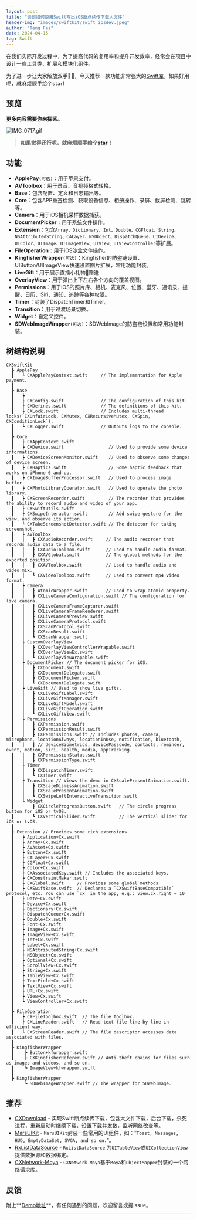 ```yaml
---
layout: post
title: "谈谈如何使用Swift写出iOS断点续传下载大文件"
header-img: "images/swiftkit/swift_iosdev.jpeg"
author: "Teng Fei"
date: 2024-04-15
tag: Swift
---
```


在我们实际开发过程中，为了提高代码的复用率和提升开发效率，经常会在项目中设计一些工具类、扩展和模块化组件。

为了进一步让大家解放双手🙌🏻，今天推荐一款功能非常强大的[Swift库](https://github.com/chenxing640/CXSwiftKit)。如果好用呢，就麻烦顺手给个`star`!

## 预览

**更多内容需要你来探索。**

![IMG_0717.gif](https://chenxing640.github.io/images/swiftkit/IMG_0717.gif)

> **如果觉得还行呢，就麻烦顺手给个[star](https://github.com/chenxing640/CXSwiftKit)！**

## 功能

- **ApplePay**`(可选)`：用于苹果支付。
- **AVToolbox**：用于录音、音视频格式转换。
- **Base**：包含配置、定义和日志输出等。
- **Core**：包含APP重签检测、获取设备信息、相册操作、录屏、截屏检测、跳转等。
- **Camera**：用于iOS相机采样数据捕获。
- **DocumentPicker**：用于系统文件操作。
- **Extension**：包含`Array、Dictionary、Int、Double、CGFloat、String、NSAttributedString、CALayer、NSObject、DispatchQueue、UIDevice、UIColor、UIImage、UIImageView、UIView、UIViewController`等扩展。
- **FileOperation**：用于iOS沙盒文件操作。
- **KingfisherWrapper**`(可选)`：Kingfisher的防盗链设置、UIButton/UIImageView快速设置图片扩展，常用功能封装。
- **LiveGift**：用于展示直播小礼物🎁赠送
- **OverlayView**：用于弹出上下左右各个方向的覆盖视图。
-  **Permissions**：用于iOS的照片库、相机、麦克风、位置、蓝牙、通讯录、提醒、日历、Siri、通知、追踪等各种权限。
- **Timer**：封装了DispatchTimer和Timer。
- **Transition**：用于过渡场景切换。
- **Widget**：自定义控件。
- **SDWebImageWrapper**`(可选)`：SDWebImage的防盗链设置和常用功能封装。

## 树结构说明

```
CXSwiftKit
  ┣ ApplePay
  ┃   ┗ CXApplePayContext.swift     // The implementation for Apple payment.
  ┃
  ┣ Base
  ┃   ┣ 
  ┃   ┣ CXConfig.swift              // The configuration of this kit.
  ┃   ┣ CXDefines.swift             // The definitions of this kit.
  ┃   ┣ CXLock.swift                // Includes multi-thread locks(`CXUnfairLock, CXMutex, CXRecursiveMutex, CXSpin, CXConditionLock`).
  ┃   ┗ CXLogger.swift              // Outputs logs to the console.
  ┃
  ┣ Core
  ┃   ┣ CXAppContext.swift
  ┃   ┣ CXDevice.swift                 // Used to provide some device informations.
  ┃   ┣ CXDeviceScreenMonitor.swift    // Used to observe some changes of device screen.
  ┃   ┣ CXHaptics.swift                // Some haptic feedback that works on iPhone 6 and up.
  ┃   ┣ CXImageBufferProcessor.swift   // Used to process image buffer.
  ┃   ┣ CXPhotoLibraryOperator.swift   // Used to operate the photo library.
  ┃   ┣ CXScreenRecorder.swift         // The recorder that provides the ability to record audio and video of your app.
  ┃   ┣ CXSwiftUtils.swift
  ┃   ┣ CXSwipeInteractor.swift        // Add swipe gesture for the view, and observe its action.
  ┃   ┗ CXTakeScreenshotDetector.swift // The detector for taking screenshot.
  ┃   ┣ AVToolbox
  ┃   ┃   ┣ CXAudioRecorder.swift     // The audio recorder that records audio data to a file.
  ┃   ┃   ┣ CXAudioToolbox.swift      // Used to handle audio format.
  ┃   ┃   ┣ CXAVGlobal.swift          // The global methods for the exported position.
  ┃   ┃   ┣ CXAVToolbox.swift         // Used to handle audio and video mix.
  ┃   ┃   ┗ CXVideoToolbox.swift      // Used to convert mp4 video format.
  ┃   ┣ Camera
  ┃   ┃   ┣ AtomicWrapper.swift       // Used to wrap atomic property.
  ┃   ┃   ┣ CXLiveCameraConfiguration.swift // The configuration for live camera.
  ┃   ┃   ┣ CXLiveCameraFrameCapturer.swift      
  ┃   ┃   ┣ CXLiveCameraFrameRenderer.swift 
  ┃   ┃   ┣ CXLiveCameraPreview.swift        
  ┃   ┃   ┣ CXLiveCameraProtocol.swift         
  ┃   ┃   ┣ CXScanProtocol.swift         
  ┃   ┃   ┣ CXScanResult.swift         
  ┃   ┃   ┗ CXScanWrapper.swift  
  ┃   ┣ CustomOverlayView
  ┃   ┃   ┣ CXOverlayViewControllerWrapable.swift  
  ┃   ┃   ┣ CXOverlayViewEx.swift      
  ┃   ┃   ┗ CXOverlayViewWrapable.swift
  ┃   ┣ DocumentPicker // The document picker for iOS.
  ┃   ┃   ┣ CXDocument.swift
  ┃   ┃   ┣ CXDocumentDelegate.swift
  ┃   ┃   ┣ CXDocumentPicker.swift
  ┃   ┃   ┗ CXDocumentDelegate.swift
  ┃   ┣ LiveGift // Used to show live gifts.
  ┃   ┃   ┣ CXLiveGiftLabel.swift
  ┃   ┃   ┣ CXLiveGiftManager.swift
  ┃   ┃   ┣ CXLiveGiftModel.swift
  ┃   ┃   ┣ CXLiveGiftOperation.swift
  ┃   ┃   ┗ CXLiveGiftView.swift
  ┃   ┣ Permissions 
  ┃   ┃   ┣ CXPermission.swift
  ┃   ┃   ┣ CXPermissionResult.swift
  ┃   ┃   ┣ CXPermissions.swift // Includes photos, camera, microphone, locationAlways, locationInUse, notification, bluetooth, 
  ┃   ┃   ┃ // deviceBiometrics, devicePasscode, contacts, reminder, event, motion, siri, health, media, appTracking.
  ┃   ┃   ┣ CXPermissionStatus.swift
  ┃   ┃   ┣ CXPermissionType.swift
  ┃   ┣ Timer
  ┃   ┃   ┣ CXDispatchTimer.swift
  ┃   ┃   ┗ CXTimer.swift
  ┃   ┣ Transition // Views the demo in CXScalePresentAnimation.swift.
  ┃   ┃   ┣ CXScaleDismissAnimation.swift
  ┃   ┃   ┣ CXScalePresentAnimation.swift
  ┃   ┃   ┗ CXSwipeLeftInteractiveTransition.swift  
  ┃   ┗ Widget
  ┃       ┣ CXCircleProgressButton.swift   // The circle progress button for iOS or tvOS.
  ┃       ┗ CXVerticalSlider.swift         // The vertical slider for iOS or tvOS.
  ┃
  ┣ Extension // Provides some rich extensions
  ┃   ┣ Application+Cx.swift
  ┃   ┣ Array+Cx.swift
  ┃   ┣ AVAsset+Cx.swift
  ┃   ┣ Button+Cx.swift
  ┃   ┣ CALayer+Cx.swift
  ┃   ┣ CGFloat+Cx.swift
  ┃   ┣ Color+Cx.swift
  ┃   ┣ CXAssociatedKey.swift // Includes the associated keys.
  ┃   ┣ CXConstraintMaker.swift  
  ┃   ┣ CXGlobal.swift     // Provides some global methods
  ┃   ┣ CXSwiftBase.swift  // Declares a `CXSwiftBaseCompatible` protocol, etc. You can use `cx` in the app, e.g.: view.cx.right = 10
  ┃   ┣ Date+Cx.swift
  ┃   ┣ Device+Cx.swift
  ┃   ┣ Dictionary+Cx.swift
  ┃   ┣ DispatchQueue+Cx.swift
  ┃   ┣ Double+Cx.swift
  ┃   ┣ Font+Cx.swift
  ┃   ┣ Image+Cx.swift
  ┃   ┣ ImageView+Cx.swift
  ┃   ┣ Int+Cx.swift
  ┃   ┣ Label+Cx.swift 
  ┃   ┣ NSAttributedString+Cx.swift 
  ┃   ┣ NSObject+Cx.swift
  ┃   ┣ Optional+Cx.swift
  ┃   ┣ ScrollView+Cx.swift
  ┃   ┣ String+Cx.swift
  ┃   ┣ TableView+Cx.swift
  ┃   ┣ TextField+Cx.swift
  ┃   ┣ TextView+Cx.swift
  ┃   ┣ URL+Cx.swift
  ┃   ┣ View+Cx.swift
  ┃   ┗ ViewController+Cx.swift
  ┃
  ┣ FileOperation
  ┃   ┣ CXFileToolbox.swift  // The file toolbox.
  ┃   ┣ CXLineReader.swift   // Read text file line by line in efficient way.
  ┃   ┗ CXStreamReader.swift // The file descriptor accesses data associated with files.
  ┃
  ┣ KingfisherWrapper
  ┃    ┣ Button+kfwrapper.swift
  ┃    ┣ CXKingfisherReferer.swift // Anti theft chains for files such as images and videos, and so on.
  ┃    ┗ ImageView+kfwrapper.swift
  ┃
  ┣ KingfisherWrapper
       ┗ SDWebImageWrapper.swift // The wrapper for SDWebImage.
```
## 推荐

- [CXDownload](https://github.com/chenxing640/CXDownload) - 实现Swift断点续传下载，包含大文件下载，后台下载，杀死进程，重新启动时继续下载，设置下载并发数，监听网络改变等。
- [MarsUIKit](https://github.com/chenxing640/MarsUIKit) - `MarsUIKit`封装一些常用的UI组件，如：”`Toast, Messages, HUD, EmptyDataSet, SVGA, and so on.`“。
- [RxListDataSource](https://github.com/chenxing640/RxListDataSource) - `RxListDataSource` 为`UITableView`或`UICollectionView`提供数据源和数据绑定。
- [CXNetwork-Moya](https://github.com/chenxing640/CXNetwork-Moya) - `CXNetwork-Moya`基于`Moya`和`ObjectMapper`封装的一个网络请求库。

## 反馈

附上**[Demo地址](https://github.com/chenxing640/CXSwiftKit)**，有任何遇到的问题，欢迎留言或提issue。

---
